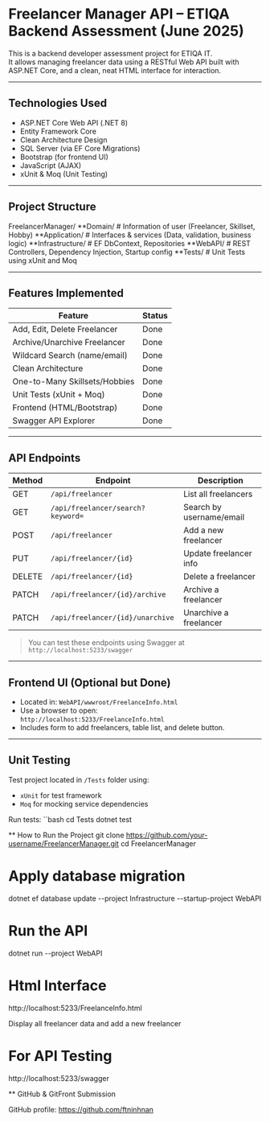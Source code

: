 #  Freelancer Manager API – ETIQA Backend Assessment (June 2025)
 
This is a backend developer assessment project for ETIQA IT.  
It allows managing freelancer data using a RESTful Web API built with ASP.NET Core, and a clean, neat HTML interface for interaction.
 
---
 
##  Technologies Used
 
- ASP.NET Core Web API (.NET 8)
- Entity Framework Core
- Clean Architecture Design
- SQL Server (via EF Core Migrations)
- Bootstrap (for frontend UI)
- JavaScript (AJAX)
- xUnit & Moq (Unit Testing)
 
---
 
##  Project Structure

FreelancerManager/
**Domain/ # Information of user (Freelancer, Skillset, Hobby)
**Application/ # Interfaces & services (Data, validation, business logic)
**Infrastructure/ # EF DbContext, Repositories
**WebAPI/ # REST Controllers, Dependency Injection, Startup config
**Tests/ # Unit Tests using xUnit and Moq

----------------------------------------------------------------------------

## Features Implemented
 
| Feature                       | Status |
|-------------------------------|--------|
| Add, Edit, Delete Freelancer  |  Done  |
| Archive/Unarchive Freelancer  |  Done  |
| Wildcard Search (name/email)  |  Done  |
| Clean Architecture            |  Done  |
| One-to-Many Skillsets/Hobbies |  Done  |
| Unit Tests (xUnit + Moq)      |  Done  |
| Frontend (HTML/Bootstrap)     |  Done  |
| Swagger API Explorer          |  Done  |
 
-----------------------------------------------------------------------------------
 
## API Endpoints
 
| Method | Endpoint                            | Description                    |
|--------|-------------------------------------|--------------------------------|
| GET    | `/api/freelancer`                   | List all freelancers           |
| GET    | `/api/freelancer/search?keyword=`   | Search by username/email       |
| POST   | `/api/freelancer`                   | Add a new freelancer           |
| PUT    | `/api/freelancer/{id}`              | Update freelancer info         |
| DELETE | `/api/freelancer/{id}`              | Delete a freelancer            |
| PATCH  | `/api/freelancer/{id}/archive`      | Archive a freelancer           |
| PATCH  | `/api/freelancer/{id}/unarchive`    | Unarchive a freelancer         |
 
> You can test these endpoints using Swagger at `http://localhost:5233/swagger`
 
---
 
##  Frontend UI (Optional but Done)
 
- Located in: `WebAPI/wwwroot/FreelanceInfo.html`
- Use a browser to open:  
`http://localhost:5233/FreelanceInfo.html`
- Includes form to add freelancers, table list, and delete button.
 
---
 
##  Unit Testing
 
Test project located in `/Tests` folder using:
- `xUnit` for test framework
- `Moq` for mocking service dependencies
 
Run tests:
``bash
cd Tests
dotnet test

 
** How to Run the Project
 git clone https://github.com/your-username/FreelancerManager.git
cd FreelancerManager
 
# Apply database migration
dotnet ef database update --project Infrastructure --startup-project WebAPI
 
# Run the API
dotnet run --project WebAPI

# Html Interface
http://localhost:5233/FreelanceInfo.html

Display all freelancer data and add a new freelancer

# For API Testing
http://localhost:5233/swagger

** GitHub & GitFront Submission

GitHub profile: https://github.com/ftninhnan
